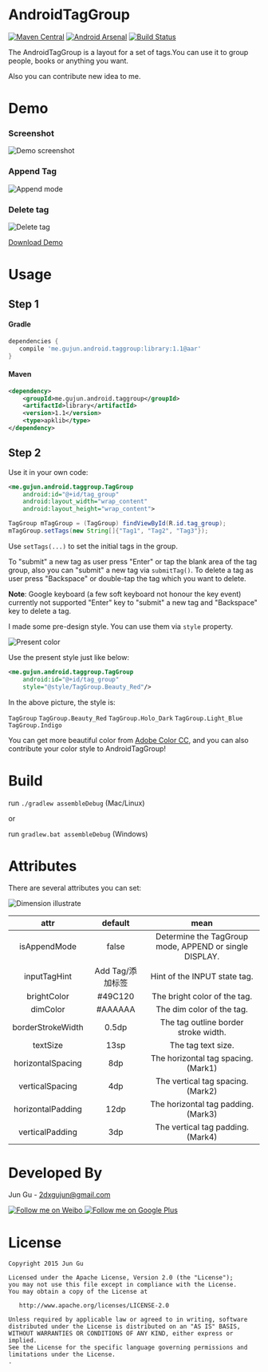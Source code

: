 # AndroidTagGroup

[![Maven Central](https://maven-badges.herokuapp.com/maven-central/me.gujun.android.taggroup/library/badge.svg?style=flat)](https://maven-badges.herokuapp.com/maven-central/me.gujun.android.taggroup/library)
[![Android Arsenal](https://img.shields.io/badge/Android%20Arsenal-AndroidTagGroup-brightgreen.svg?style=flat)](https://android-arsenal.com/details/1/1539)
[![Build Status](https://travis-ci.org/2dxgujun/AndroidTagGroup.png?branch=master)](https://travis-ci.org/2dxgujun/AndroidTagGroup)

The AndroidTagGroup is a layout for a set of tags.You can use it to group people, books or anything you want.

Also you can contribute new idea to me.


# Demo

### Screenshot
![Demo screenshot](http://ww3.sinaimg.cn/mw690/42a4fe0agw1eptskg6cqfj20dk0hagmv.jpg)

### Append Tag
![Append mode](http://ww4.sinaimg.cn/large/bce2dea9gw1epouw5y9ijj20dw06dt8x.jpg)

### Delete tag
![Delete tag](http://ww3.sinaimg.cn/large/bce2dea9gw1epouweadrqj20dw05dglt.jpg)

[Download Demo](https://github.com/2dxgujun/AndroidTagGroup/releases/download/v1.0/AndroidTagGroup-Demo-v1.0.apk)

# Usage

## Step 1

#### Gradle
```groovy
dependencies {
   compile 'me.gujun.android.taggroup:library:1.1@aar'
}
```

#### Maven
```xml
<dependency>
    <groupId>me.gujun.android.taggroup</groupId>
    <artifactId>library</artifactId>
    <version>1.1</version>
    <type>apklib</type>
</dependency>
```

## Step 2

Use it in your own code:
```xml
<me.gujun.android.taggroup.TagGroup
    android:id="@+id/tag_group"
    android:layout_width="wrap_content"
    android:layout_height="wrap_content">
```

```java
TagGroup mTagGroup = (TagGroup) findViewById(R.id.tag_group);
mTagGroup.setTags(new String[]{"Tag1", "Tag2", "Tag3"});
```

Use `setTags(...)` to set the initial tags in the group.

To "submit" a new tag as user press "Enter" or tap the blank area of the tag group, also you can "submit" a new tag via `submitTag()`.
To delete a tag as user press "Backspace" or double-tap the tag which you want to delete.

**Note**: Google keyboard (a few soft keyboard not honour the key event) currently not supported "Enter" key to "submit" a new tag and "Backspace" key to delete a tag.

I made some pre-design style. You can use them via `style` property.

![Present color](http://ww4.sinaimg.cn/large/bce2dea9gw1epouwn8og4j20dw0a5aal.jpg)

Use the present style just like below:

```xml
<me.gujun.android.taggroup.TagGroup
    android:id="@+id/tag_group"
    style="@style/TagGroup.Beauty_Red"/>
```

In the above picture, the style is:

`TagGroup`
`TagGroup.Beauty_Red`
`TagGroup.Holo_Dark`
`TagGroup.Light_Blue`
`TagGroup.Indigo`

You can get more beautiful color from [Adobe Color CC](https://color.adobe.com), and you can also contribute your color style to AndroidTagGroup!

# Build

run `./gradlew assembleDebug` (Mac/Linux)

or

run `gradlew.bat assembleDebug` (Windows)

# Attributes

There are several attributes you can set:

![Dimension illustrate](http://ww2.sinaimg.cn/large/bce2dea9gw1epov0i8x6kj20rk054q4g.jpg)

|       attr      	|     default      |                         mean                          	 |
|:-----------------:|:----------------:|:-------------------------------------------------------:|
| isAppendMode  	| false            | Determine the TagGroup mode, APPEND or single DISPLAY.  |
| inputTagHint   	| Add Tag/添加标签  | Hint of the INPUT state tag.                            |
| brightColor	    | #49C120          | The bright color of the tag.                            |
| dimColor       	| #AAAAAA          | The dim color of the tag.                           	 |
| borderStrokeWidth | 0.5dp            | The tag outline border stroke width.        	         |
| textSize      	| 13sp             | The tag text size.                                  	 |
| horizontalSpacing | 8dp              | The horizontal tag spacing.(Mark1)                      |
| verticalSpacing  	| 4dp              | The vertical tag spacing.(Mark2)                      	 |
| horizontalPadding	| 12dp             | The horizontal tag padding.(Mark3)                      |
| verticalPadding  	| 3dp              | The vertical tag padding.(Mark4)                        |

# Developed By

Jun Gu - <2dxgujun@gmail.com>

<a href="http://weibo.com/2dxgujun">
  <img alt="Follow me on Weibo" src="http://ww4.sinaimg.cn/large/bce2dea9gw1epjhk9h9m6j20230233yb.jpg"/>
</a>
<a href="https://plus.google.com/u/0/113657331852211913645">
  <img alt="Follow me on Google Plus" src="http://ww1.sinaimg.cn/large/bce2dea9gw1epjhbx0ouij2023023jr6.jpg"/>
</a>

# License

    Copyright 2015 Jun Gu

    Licensed under the Apache License, Version 2.0 (the "License");
    you may not use this file except in compliance with the License.
    You may obtain a copy of the License at

       http://www.apache.org/licenses/LICENSE-2.0

    Unless required by applicable law or agreed to in writing, software
    distributed under the License is distributed on an "AS IS" BASIS,
    WITHOUT WARRANTIES OR CONDITIONS OF ANY KIND, either express or implied.
    See the License for the specific language governing permissions and
    limitations under the License.
    .
